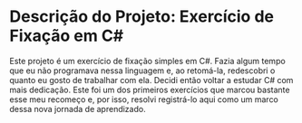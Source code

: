 # Descrição do Projeto: Exercício de Fixação em C#

Este projeto é um exercício de fixação simples em C#. Fazia algum tempo que eu não programava nessa linguagem e, ao retomá-la, redescobri o quanto eu gosto de trabalhar com ela. Decidi então voltar a estudar C# com mais dedicação. Este foi um dos primeiros exercícios que marcou bastante esse meu recomeço e, por isso, resolvi registrá-lo aqui como um marco dessa nova jornada de aprendizado.

